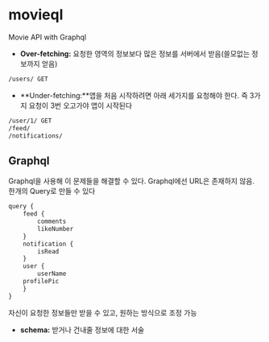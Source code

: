 # movieql

Movie API with Graphql

- **Over-fetching:** 요청한 영역의 정보보다 많은 정보를 서버에서 받음(쓸모없는 정보까지 얻음)

```sh
/users/ GET
```

- **Under-fetching:**앱을 처음 시작하려면 아래 세가지를 요청해야 한다. 즉 3가지 요청이 3번 오고가야 앱이 시작된다

```sh
/user/1/ GET
/feed/
/notifications/
```

## Graphql

Graphql을 사용해 이 문제들을 해결할 수 있다. Graphql에선 URL은 존재하지 않음. 한개의 Query로 만들 수 있다

```ts
query {
    feed {
        comments
        likeNumber
    }
    notification {
        isRead
    }
    user {
        userName
    profilePic
    }
}
```

자신이 요청한 정보들만 받을 수 있고, 원하는 방식으로 조정 가능

- **schema:** 받거나 건내줄 정보에 대한 서술
